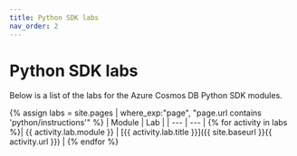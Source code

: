```yaml
---
title: Python SDK labs
nav_order: 2
---
```


# Python SDK labs

Below is a list of the labs for the Azure Cosmos DB Python SDK modules.

{% assign labs = site.pages | where_exp:"page", "page.url contains 'python/instructions'" %}
| Module | Lab |
| --- | --- |
{% for activity in labs  %}| {{ activity.lab.module }} | [{{ activity.lab.title }}]({{ site.baseurl }}{{ activity.url }}) |
{% endfor %}
